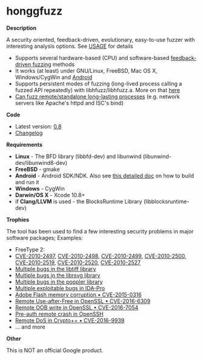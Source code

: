 # honggfuzz #

**Description**

A security oriented, feedback-driven, evolutionary, easy-to-use fuzzer with interesting analysis options. See [USAGE](docs/USAGE.md) for details

  * Supports several hardware-based (CPU) and software-based [feedback-driven fuzzing](https://github.com/google/honggfuzz/blob/master/docs/FeedbackDrivenFuzzing.md) methods
  * It works (at least) under GNU/Linux, FreeBSD, Mac OS X, Windows/CygWin and [Android](https://github.com/google/honggfuzz/blob/master/docs/Android.md)
  * Supports persistent modes of fuzzing (long-lived process calling a fuzzed API repeatedly) with libhfuzz/libhfuzz.a. More on that [here](https://github.com/google/honggfuzz/blob/master/docs/PersistentFuzzing.md)
  * [Can fuzz remote/standalone long-lasting processes](https://github.com/google/honggfuzz/blob/master/docs/AttachingToPid.md) (e.g. network servers like Apache's httpd and ISC's bind)

**Code**

  * Latest version: [0.8](https://github.com/google/honggfuzz/releases/tag/0.8)
  * [Changelog](https://github.com/google/honggfuzz/blob/master/CHANGELOG)

**Requirements**

  * **Linux** - The BFD library (libbfd-dev) and libunwind (libunwind-dev/libunwind8-dev)
  * **FreeBSD** - gmake
  * **Android** - Android SDK/NDK. Also see [this detailed doc](docs/Android.md) on how to build and run it
  * **Windows** - CygWin
  * **Darwin/OS X** - Xcode 10.8+
  * if **Clang/LLVM** is used - the BlocksRuntime Library (libblocksruntime-dev)

**Trophies**

The tool has been used to find a few interesting security problems in major software packages; Examples:

  * FreeType 2:
   * [CVE-2010-2497](https://bugzilla.redhat.com/show_bug.cgi?id=CVE-2010-2497), [CVE-2010-2498](https://bugzilla.redhat.com/show_bug.cgi?id=CVE-2010-2498), [CVE-2010-2499](https://bugzilla.redhat.com/show_bug.cgi?id=CVE-2010-2499), [CVE-2010-2500](https://bugzilla.redhat.com/show_bug.cgi?id=CVE-2010-2500), [CVE-2010-2519](https://bugzilla.redhat.com/show_bug.cgi?id=CVE-2010-2519), [CVE-2010-2520](https://bugzilla.redhat.com/show_bug.cgi?id=CVE-2010-2520), [CVE-2010-2527](https://bugzilla.redhat.com/show_bug.cgi?id=CVE-2010-2527)
  * [Multiple bugs in the libtiff library](http://bugzilla.maptools.org/buglist.cgi?query_format=advanced;emailreporter1=1;email1=robert@swiecki.net;product=libtiff;emailtype1=substring)
  * [Multiple bugs in the librsvg library](https://bugzilla.gnome.org/buglist.cgi?query_format=advanced;emailreporter1=1;email1=robert%40swiecki.net;product=librsvg;emailtype1=substring)
  * [Multiple bugs in the poppler library](http://lists.freedesktop.org/archives/poppler/2010-November/006726.html)
  * [Multiple exploitable bugs in IDA-Pro](https://www.hex-rays.com/bugbounty.shtml)
  * [Adobe Flash memory corruption • CVE-2015-0316](http://cve.mitre.org/cgi-bin/cvename.cgi?name=CVE-2015-0316)
  * [Remote Use-after-Free in OpenSSL • CVE-2016-6309](https://www.openssl.org/news/secadv/20160926.txt)
  * [Remote OOB write in OpenSSL • CVE-2016-7054](https://www.openssl.org/news/secadv/20161110.txt)
  * [Pre-auth remote crash in OpenSSH](https://anongit.mindrot.org/openssh.git/commit/?id=28652bca29046f62c7045e933e6b931de1d16737)
  * [Remote DoS in Crypto++ • CVE-2016-9939](http://www.openwall.com/lists/oss-security/2016/12/12/7)
  * ... and more

**Other**

This is NOT an official Google product.
